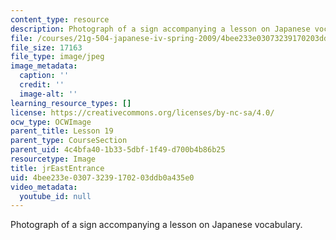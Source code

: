 ```yaml
---
content_type: resource
description: Photograph of a sign accompanying a lesson on Japanese vocabulary.
file: /courses/21g-504-japanese-iv-spring-2009/4bee233e03073239170203ddb0a435e0_jrEastEntrance.jpg
file_size: 17163
file_type: image/jpeg
image_metadata:
  caption: ''
  credit: ''
  image-alt: ''
learning_resource_types: []
license: https://creativecommons.org/licenses/by-nc-sa/4.0/
ocw_type: OCWImage
parent_title: Lesson 19
parent_type: CourseSection
parent_uid: 4c4bfa40-1b33-5dbf-1f49-d700b4b86b25
resourcetype: Image
title: jrEastEntrance
uid: 4bee233e-0307-3239-1702-03ddb0a435e0
video_metadata:
  youtube_id: null
---
```

Photograph of a sign accompanying a lesson on Japanese vocabulary.